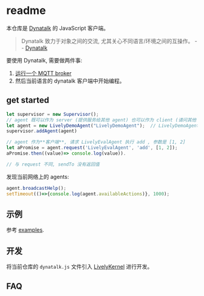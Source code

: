 # readme

本仓库是 [Dynatalk](https://github.com/wwj718/Dynatalk) 的 JavaScript 客户端。

> Dynatalk 致力于对象之间的交流, 尤其关心不同语言/环境之间的互操作。 -- [Dynatalk](https://github.com/wwj718/Dynatalk)

要使用 Dynatalk, 需要做两件事:

1. [运行一个 MQTT broker](https://github.com/wwj718/Dynatalk/blob/main/mqtt/readme.md)
2. 然后当前语言的 dynatalk 客户端中开始编程。

## get started

```js
let supervisor = new Supervisor();
// agent 既可以作为 server (提供服务给其他 agent) 也可以作为 client (请问其他 agent 的服务)
let agent = new LivelyDemoAgent("LivelyDemoAgent");  // LivelyDemoAgent 对外提供了两个服务: add, echo
supervisor.addAgent(agent)

// agent 作为**客户端**, 请求 LivelyEvalAgent 执行 add , 参数是 [1, 2]
let aPromise = agent.request('LivelyEvalAgent', 'add', [1, 2]);
aPromise.then((value)=> console.log(value)).

// 与 request 不同, sendTo 没有返回值
```

发现当前网络上的 agents:

```js
agent.broadcastHelp();
setTimeout(()=>{console.log(agent.availableActions)}, 1000);
```

## 示例

参考 [examples](./examples/).

## 开发

将当前仓库的 `dynatalk.js` 文件引入 [LivelyKernel](https://github.com/LivelyKernel/LivelyKernel)  进行开发。

<!--

使用软链接将代码仓库放到 lively 中: `ln -s /Users/wwj718/Documents/mylab/dynalab/dynatalk_new/dynatalk-js /Users/wwj718/Documents/mylab/dynalab/lab/LivelyKernel/users/wwj/dynatalk-js`

-->

## FAQ
